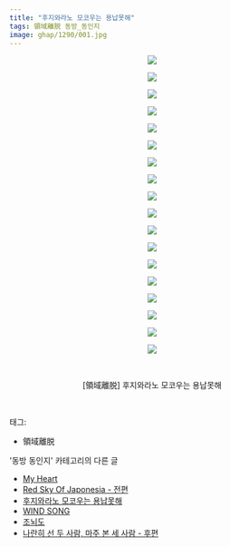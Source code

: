```yaml
---
title: "후지와라노 모코우는 용납못해"
tags: 領域離脱 동방_동인지
image: ghap/1290/001.jpg
---
```

<div class="article">
<p style="text-align: center; clear: none; float: none;"><img src="{{ site.nasurl }}/ghap/1290/001.jpg"/></p>
<p style="text-align: center; clear: none; float: none;"><img src="{{ site.nasurl }}/ghap/1290/002.jpg"/></p>
<p style="text-align: center; clear: none; float: none;"><img src="{{ site.nasurl }}/ghap/1290/003.jpg"/></p>
<p style="text-align: center; clear: none; float: none;"><img src="{{ site.nasurl }}/ghap/1290/004.jpg"/></p>
<p style="text-align: center; clear: none; float: none;"><img src="{{ site.nasurl }}/ghap/1290/005.jpg"/></p>
<p style="text-align: center; clear: none; float: none;"><img src="{{ site.nasurl }}/ghap/1290/006.jpg"/></p>
<p style="text-align: center; clear: none; float: none;"><img src="{{ site.nasurl }}/ghap/1290/007.jpg"/></p>
<p style="text-align: center; clear: none; float: none;"><img src="{{ site.nasurl }}/ghap/1290/008.jpg"/></p>
<p style="text-align: center; clear: none; float: none;"><img src="{{ site.nasurl }}/ghap/1290/009.jpg"/></p>
<p style="text-align: center; clear: none; float: none;"><img src="{{ site.nasurl }}/ghap/1290/010.jpg"/></p>
<p style="text-align: center; clear: none; float: none;"><img src="{{ site.nasurl }}/ghap/1290/011.jpg"/></p>
<p style="text-align: center; clear: none; float: none;"><img src="{{ site.nasurl }}/ghap/1290/012.jpg"/></p>
<p style="text-align: center; clear: none; float: none;"><img src="{{ site.nasurl }}/ghap/1290/013.jpg"/></p>
<p style="text-align: center; clear: none; float: none;"><img src="{{ site.nasurl }}/ghap/1290/014.jpg"/></p>
<p style="text-align: center; clear: none; float: none;"><img src="{{ site.nasurl }}/ghap/1290/015.jpg"/></p>
<p style="text-align: center; clear: none; float: none;"><img src="{{ site.nasurl }}/ghap/1290/016.jpg"/></p>
<p style="text-align: center; clear: none; float: none;"><img src="{{ site.nasurl }}/ghap/1290/017.jpg"/></p>
<p style="text-align: center; clear: none; float: none;"><img src="{{ site.nasurl }}/ghap/1290/018.jpg"/></p>
<p style="text-align: center; clear: none; float: none;"><br/></p>
<p style="text-align: center; clear: none; float: none;">[領域離脱] 후지와라노 모코우는 용납못해</p>
<p><br/></p>
</div><div class="tagTrail">
<p>태그: </p>
<ul>
<li>領域離脱</li>
</ul>
</div><div class="another">
<p>'동방 동인지' 카테고리의 다른 글</p>
<ul>
<li><a href="/2016-08-01-ghap_1294">My Heart</a></li>
<li><a href="/2016-08-01-ghap_1292">Red Sky Of Japonesia - 전편</a></li>
<li><a href="/2016-08-01-ghap_1290">후지와라노 모코우는 용납못해</a></li>
<li><a href="/2016-08-01-ghap_1289">WIND SONG</a></li>
<li><a href="/2016-08-01-ghap_1288">조뇌도</a></li>
<li><a href="/2016-08-01-ghap_1287">나란히 선 두 사람, 마주 본 세 사람 - 후편</a></li>
</ul>
</div><div class="cb_module cb_fluid">
<div class="cb_wrt cb_profile">
</div><!-- commentList close -->
</div>